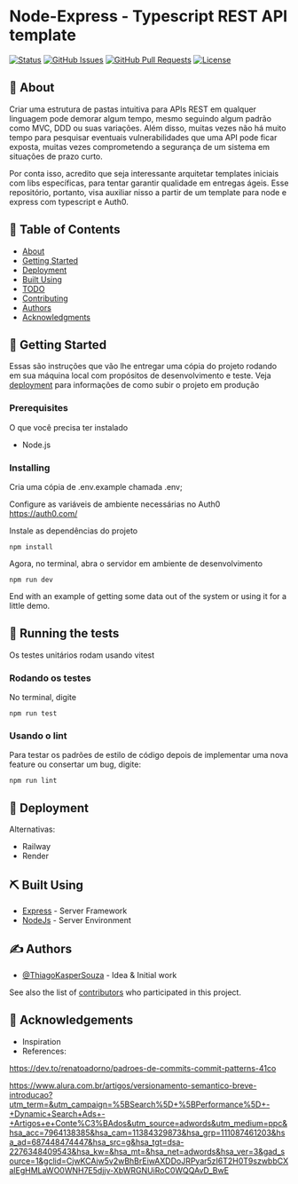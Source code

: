 # Node-Express - Typescript REST API template

[![Status](https://img.shields.io/badge/status-active-success.svg)]()
[![GitHub Issues](https://img.shields.io/github/issues/ThiagoKasperSouza/node-express.svg)](https://github.com/ThiagoKasperSouza/node-express/issues)
[![GitHub Pull Requests](https://img.shields.io/github/issues-pr/ThiagoKasperSouza/node-express.svg)](https://github.com/ThiagoKasperSouza/node-express/pulls)
[![License](https://img.shields.io/badge/license-BSD_3-blue.svg)](/LICENSE)


## 🧐 About <a name = "about"></a>

Criar uma estrutura de pastas intuitiva para APIs REST em qualquer linguagem pode demorar algum tempo, mesmo seguindo algum padrão como MVC, DDD ou suas variações. Além disso, muitas vezes não há muito tempo para pesquisar eventuais vulnerabilidades que uma API pode ficar exposta, muitas vezes comprometendo a segurança de um sistema em situações de prazo curto.

Por conta isso, acredito que seja interessante arquitetar templates iniciais com libs específicas, para tentar garantir qualidade em entregas ágeis. Esse repositório, portanto, visa auxiliar nisso a partir de um template para node e express com typescript e Auth0.

## 📝 Table of Contents

- [About](#about)
- [Getting Started](#getting_started)
- [Deployment](#deployment)
- [Built Using](#built_using)
- [TODO](./TODO.md)
- [Contributing](../CONTRIBUTING.md)
- [Authors](#authors)
- [Acknowledgments](#acknowledgement)


## 🏁 Getting Started <a name = "getting_started"></a>

Essas são instruções que vão lhe entregar uma cópia do projeto rodando em sua máquina local com propósitos de desenvolvimento e teste. Veja [deployment](#deployment) para informações de como subir o projeto em produção

### Prerequisites

O que você precisa ter instalado

- Node.js

### Installing

Cria uma cópia de .env.example chamada .env; 

Configure as variáveis de ambiente necessárias no Auth0
https://auth0.com/

Instale as dependências do projeto

```
npm install
```

Agora, no terminal, abra o servidor em ambiente de desenvolvimento

```
npm run dev
```

End with an example of getting some data out of the system or using it for a little demo.

## 🔧 Running the tests <a name = "tests"></a>

Os testes unitários rodam usando vitest

### Rodando os testes

No terminal, digite

```
npm run test
```

### Usando o lint

Para testar os padrões de estilo de código depois de implementar uma nova feature ou consertar um bug, digite:

```
npm run lint
```

## 🚀 Deployment <a name = "deployment"></a>

Alternativas:

- Railway
- Render

## ⛏️ Built Using <a name = "built_using"></a>

- [Express](https://expressjs.com/) - Server Framework
- [NodeJs](https://nodejs.org/en/) - Server Environment

## ✍️ Authors <a name = "authors"></a>

- [@ThiagoKasperSouza](https://github.com/ThiagoKasperSouza) - Idea & Initial work

See also the list of [contributors](https://github.com/ThiagoKasperSouza/node-express/contributors) who participated in this project.

## 🎉 Acknowledgements <a name = "acknowledgement"></a>

- Inspiration
- References:

https://dev.to/renatoadorno/padroes-de-commits-commit-patterns-41co

https://www.alura.com.br/artigos/versionamento-semantico-breve-introducao?utm_term=&utm_campaign=%5BSearch%5D+%5BPerformance%5D+-+Dynamic+Search+Ads+-+Artigos+e+Conte%C3%BAdos&utm_source=adwords&utm_medium=ppc&hsa_acc=7964138385&hsa_cam=11384329873&hsa_grp=111087461203&hsa_ad=687448474447&hsa_src=g&hsa_tgt=dsa-2276348409543&hsa_kw=&hsa_mt=&hsa_net=adwords&hsa_ver=3&gad_source=1&gclid=CjwKCAjw5v2wBhBrEiwAXDDoJRPyar5zI6T2H0T9szwbbCXalEgHMLaWO0WNH7E5djjv-XbWRGNUiRoC0WQQAvD_BwE

